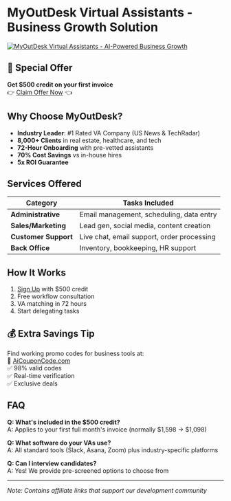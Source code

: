 # MyOutDesk Virtual Assistants - Business Growth Solution

[![MyOutDesk Virtual Assistants - AI-Powered Business Growth](https://aicouponcode.com/wp-content/uploads/2025/04/thumbnail-04777bff-e962-4d93-ad65-d1d6feb261af.jpg)](https://aicouponcode.com/myoutdesk-virtual-assistants/)

## 🚀 Special Offer
**Get $500 credit on your first invoice**  
👉 [Claim Offer Now](https://myoutdesk.pxf.io/nX2mra) 👈

## Why Choose MyOutDesk?
- **Industry Leader**: #1 Rated VA Company (US News & TechRadar)
- **8,000+ Clients** in real estate, healthcare, and tech
- **72-Hour Onboarding** with pre-vetted assistants
- **70% Cost Savings** vs in-house hires
- **5x ROI Guarantee**

## Services Offered
| Category          | Tasks Included |
|-------------------|----------------|
| **Administrative** | Email management, scheduling, data entry |
| **Sales/Marketing** | Lead gen, social media, content creation |
| **Customer Support** | Live chat, email support, order processing |
| **Back Office** | Inventory, bookkeeping, HR support |

## How It Works
1. [Sign Up](https://myoutdesk.pxf.io/nX2mra) with $500 credit
2. Free workflow consultation
3. VA matching in 72 hours
4. Start delegating tasks

## 💰 Extra Savings Tip
Find working promo codes for business tools at:  
🔗 [AiCouponCode.com](https://aicouponcode.com)  
✅ 98% valid codes  
✅ Real-time verification  
✅ Exclusive deals

## FAQ
**Q: What's included in the $500 credit?**  
A: Applies to your first full month's invoice (normally $1,598 → $1,098)

**Q: What software do your VAs use?**  
A: All standard tools (Slack, Asana, Zoom) plus industry-specific platforms

**Q: Can I interview candidates?**  
A: Yes! We provide pre-screened options to choose from

---

*Note: Contains affiliate links that support our development community*
